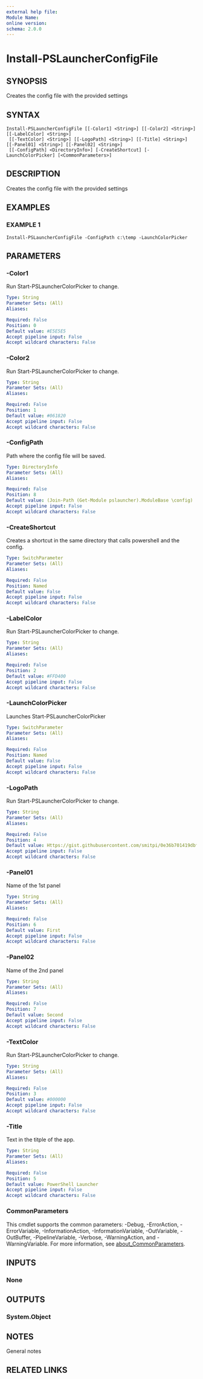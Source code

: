 ```yaml
---
external help file:
Module Name:
online version:
schema: 2.0.0
---
```


# Install-PSLauncherConfigFile

## SYNOPSIS
Creates the config file with the provided settings

## SYNTAX

```
Install-PSLauncherConfigFile [[-Color1] <String>] [[-Color2] <String>] [[-LabelColor] <String>]
 [[-TextColor] <String>] [[-LogoPath] <String>] [[-Title] <String>] [[-Panel01] <String>] [[-Panel02] <String>]
 [[-ConfigPath] <DirectoryInfo>] [-CreateShortcut] [-LaunchColorPicker] [<CommonParameters>]
```

## DESCRIPTION
Creates the config file with the provided settings

## EXAMPLES

### EXAMPLE 1
```
Install-PSLauncherConfigFile -ConfigPath c:\temp -LaunchColorPicker
```

## PARAMETERS

### -Color1
Run Start-PSLauncherColorPicker to change.

```yaml
Type: String
Parameter Sets: (All)
Aliases:

Required: False
Position: 0
Default value: #E5E5E5
Accept pipeline input: False
Accept wildcard characters: False
```

### -Color2
Run Start-PSLauncherColorPicker to change.

```yaml
Type: String
Parameter Sets: (All)
Aliases:

Required: False
Position: 1
Default value: #061820
Accept pipeline input: False
Accept wildcard characters: False
```

### -ConfigPath
Path where the config file will be saved.

```yaml
Type: DirectoryInfo
Parameter Sets: (All)
Aliases:

Required: False
Position: 8
Default value: (Join-Path (Get-Module pslauncher).ModuleBase \config)
Accept pipeline input: False
Accept wildcard characters: False
```

### -CreateShortcut
Creates a shortcut in the same directory that calls powershell and the config.

```yaml
Type: SwitchParameter
Parameter Sets: (All)
Aliases:

Required: False
Position: Named
Default value: False
Accept pipeline input: False
Accept wildcard characters: False
```

### -LabelColor
Run Start-PSLauncherColorPicker to change.

```yaml
Type: String
Parameter Sets: (All)
Aliases:

Required: False
Position: 2
Default value: #FFD400
Accept pipeline input: False
Accept wildcard characters: False
```

### -LaunchColorPicker
Launches Start-PSLauncherColorPicker

```yaml
Type: SwitchParameter
Parameter Sets: (All)
Aliases:

Required: False
Position: Named
Default value: False
Accept pipeline input: False
Accept wildcard characters: False
```

### -LogoPath
Run Start-PSLauncherColorPicker to change.

```yaml
Type: String
Parameter Sets: (All)
Aliases:

Required: False
Position: 4
Default value: Https://gist.githubusercontent.com/smitpi/0e36b701419dbf9282ecfc6d0f7b654c/raw/8fe6a2fc91a27a9ebccb753f6508a2edd039c208/default-monochrome-black.png
Accept pipeline input: False
Accept wildcard characters: False
```

### -Panel01
Name of the 1st panel

```yaml
Type: String
Parameter Sets: (All)
Aliases:

Required: False
Position: 6
Default value: First
Accept pipeline input: False
Accept wildcard characters: False
```

### -Panel02
Name of the 2nd panel

```yaml
Type: String
Parameter Sets: (All)
Aliases:

Required: False
Position: 7
Default value: Second
Accept pipeline input: False
Accept wildcard characters: False
```

### -TextColor
Run Start-PSLauncherColorPicker to change.

```yaml
Type: String
Parameter Sets: (All)
Aliases:

Required: False
Position: 3
Default value: #000000
Accept pipeline input: False
Accept wildcard characters: False
```

### -Title
Text in the titple of the app.

```yaml
Type: String
Parameter Sets: (All)
Aliases:

Required: False
Position: 5
Default value: PowerShell Launcher
Accept pipeline input: False
Accept wildcard characters: False
```

### CommonParameters
This cmdlet supports the common parameters: -Debug, -ErrorAction, -ErrorVariable, -InformationAction, -InformationVariable, -OutVariable, -OutBuffer, -PipelineVariable, -Verbose, -WarningAction, and -WarningVariable. For more information, see [about_CommonParameters](http://go.microsoft.com/fwlink/?LinkID=113216).

## INPUTS

### None

## OUTPUTS

### System.Object
## NOTES
General notes

## RELATED LINKS
